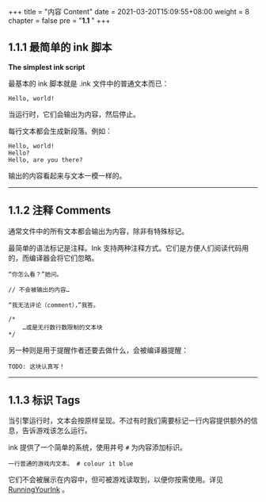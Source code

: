 +++
title = "内容 Content"
date = 2021-03-20T15:09:55+08:00
weight = 8
chapter = false
pre = "<b>1.1 </b>"
+++

## 1.1.1 最简单的 ink 脚本

**The simplest ink script**

最基本的 ink 脚本就是 .ink 文件中的普通文本而已：

```
Hello, world!
```
当运行时，它们会输出为内容，然后停止。

每行文本都会生成新段落。例如：

```plaintext
Hello, world!
Hello?
Hello, are you there?
```
输出的内容看起来与文本一模一样的。

---

## 1.1.2 注释 Comments

通常文件中的所有文本都会输出为内容，除非有特殊标记。

最简单的语法标记是注释。Ink 支持两种注释方式。它们是方便人们阅读代码用的，而编译器会将它们忽略。

```plaintext
“你怎么看？”她问。

// 不会被输出的内容…

“我无法评论（comment），”我答。

/*
	…或是无行数行数限制的文本块
*/
```

另一种则是用于提醒作者还要去做什么，会被编译器提醒：

```plaintext
TODO: 这块认真写！
```

---

## 1.1.3 标识 Tags

当引擎运行时，文本会按原样呈现。不过有时我们需要标记一行内容提供额外的信息，告诉游戏该怎么运行。

ink 提供了一个简单的系统，使用井号 `#` 为内容添加标识。

```
一行普通的游戏内文本。 # colour it blue
```

它们不会被展示在内容中，但可被游戏读取到，以便你按需使用。详见 [RunningYourInk](https://github.com/inkle/ink/blob/master/Documentation/RunningYourInk.md#marking-up-your-ink-content-with-tags) 。